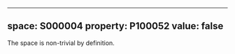   ---
  space: S000004
  property: P100052
  value: false
  ---
  
  The space is non-trivial by definition.
